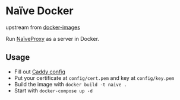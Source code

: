 # Naïve Docker
upstream from [docker-images](https://github.com/wppurking/docker-images)

Run [NaïveProxy](https://github.com/klzgrad/naiveproxy) as a server in Docker.

## Usage

- Fill out [Caddy config](config/Caddyfile)
- Put your certificate at `config/cert.pem` and key at `config/key.pem`
- Build the image with `docker build -t naive .`
- Start with `docker-compose up -d`
